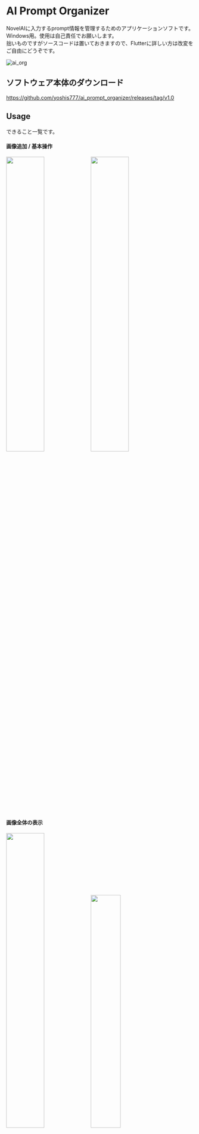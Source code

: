 # AI Prompt Organizer

NovelAIに入力するprompt情報を管理するためのアプリケーションソフトです。Windows用。使用は自己責任でお願いします。  
拙いものですがソースコードは置いておきますので、Flutterに詳しい方は改変をご自由にどうぞです。

![ai_org](https://user-images.githubusercontent.com/32704339/197323944-ad38d9cb-215b-45c6-9245-468413506d2b.JPG)

## ソフトウェア本体のダウンロード

https://github.com/yoshis777/ai_prompt_organizer/releases/tag/v1.0

## Usage
できること一覧です。

#### 画像追加 / 基本操作
<img src="https://user-images.githubusercontent.com/32704339/197325679-10287c0a-fff3-41fd-a2fe-fec207dc4b41.jpg" width="45%"><img src="https://user-images.githubusercontent.com/32704339/197325885-b50b312b-6a32-4c6e-9d49-75072e4644a2.jpg" width="45%">

#### 画像全体の表示
<img src="https://user-images.githubusercontent.com/32704339/197326032-7aca1322-5f2b-474d-87e0-3b61490b6c5d.jpg" width="45%"><img src="https://user-images.githubusercontent.com/32704339/197326052-3139eea4-1a1e-4192-b5a2-5f07e54b35ef.JPG" width="40%">

#### 画像一覧（ギャラリーページ）の表示
<img src="https://user-images.githubusercontent.com/32704339/197324813-2b8613e3-7762-45b0-a547-95d4bf24a8a2.jpg" width="45%"><img src="https://user-images.githubusercontent.com/32704339/197324843-8997e2d9-1d6b-41fa-bcf0-a4e7459fae4c.JPG" width="40%">

#### プロンプト情報の検索
<img src="https://user-images.githubusercontent.com/32704339/197324541-7290f3af-dd44-4808-91c4-2a66313f4c72.jpg" width="45%"><img src="https://user-images.githubusercontent.com/32704339/197324655-d65e4ac3-72c2-433e-99f2-6083064fd2d9.jpg" width="40%">

#### 指定したプロンプト情報へ移動
<img src="https://user-images.githubusercontent.com/32704339/197326315-86f88e64-9766-4713-aa2e-572abda671f0.jpg" width="45%"><img src="https://user-images.githubusercontent.com/32704339/197326210-a75911b4-d333-426e-9a5d-8aab41188ec4.JPG" width="40%">

### その他仕様
* 画像追加時
  * 同名のファイルは省く
  * リストの一番上のUndesiredContent等の項目を引き継ぐ
* 検索対象
  * prompt, descriptionは部分一致検索
  * seedは全一致検索
  * キーワードをコンマで区切るとAND検索(1girl, anime)
